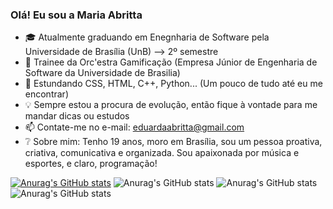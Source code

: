### Olá! Eu sou a Maria Abritta

- 🎓 Atualmente graduando em Enegnharia de Software pela Universidade de Brasília (UnB) --> 2º semestre 
- 🚀 Trainee da Orc'estra Gamificação (Empresa Júnior de Engenharia de Software da Universidade de Brasilia)
- 🌱 Estundando CSS, HTML, C++, Python... (Um pouco de tudo até eu me encontrar)
- 💡  Sempre estou a procura de evolução, então fique à vontade para me mandar dicas ou estudos 
- 📫 Contate-me no e-mail: eduardaabritta@gmail.com
- ❔  Sobre mim: Tenho 19 anos, moro em Brasília, sou um pessoa proativa, criativa, comunicativa e organizada. Sou apaixonada por música e esportes, e claro, programação!

[![Anurag's GitHub stats](https://github-readme-stats.vercel.app/api?MariaAbritta)](https://github.com/anuraghazra/github-readme-stats)
![Anurag's GitHub stats](https://github-readme-stats.vercel.app/api?MariaAbritta&hide=contribs,prs)
![Anurag's GitHub stats](https://github-readme-stats.vercel.app/api?MariaAbritta&count_private=true)
![Anurag's GitHub stats](https://github-readme-stats.vercel.app/api?MariaAbritta&show_icons=true&theme=radical)



